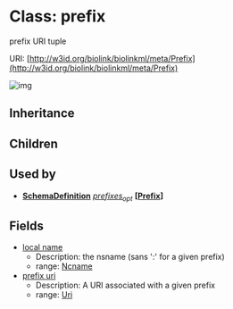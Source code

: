 # Class: prefix


prefix URI tuple

URI: [http://w3id.org/biolink/biolinkml/meta/Prefix](http://w3id.org/biolink/biolinkml/meta/Prefix)

![img](images/Prefix.png)
## Inheritance

## Children

## Used by

 *  **[SchemaDefinition](SchemaDefinition.md)** *[prefixes](prefixes.md)<sub>opt</sub>*  **[[Prefix](Prefix.md)]**
## Fields

 * [local name](local_name.md)
    * Description: the nsname (sans ':' for a given prefix)
    * range: [Ncname](Ncname.md)
 * [prefix uri](prefix_uri.md)
    * Description: A URI associated with a given prefix
    * range: [Uri](Uri.md)
